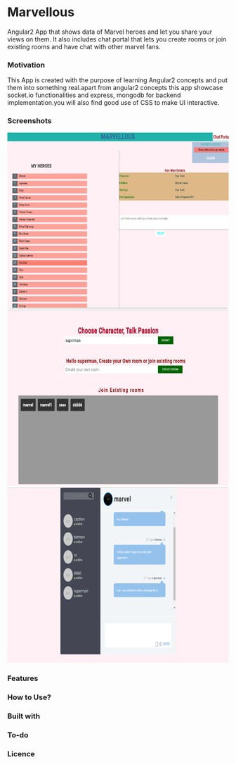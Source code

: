 # Marvellous
Angular2 App that shows data of Marvel heroes and let you share your views on them. It also includes chat portal that lets you create rooms or join existing rooms and have chat with other marvel fans.

### Motivation
This App is created with the purpose of learning Angular2 concepts and put them into something real.apart from angular2 concepts this app showcase socket.io functionalities and express, mongodb for backend implementation.you will also find good use of CSS to make UI interactive.
### Screenshots
<img src="/screenshots/marvellous_home.jpg" alt="Marvellous home page" width="100%" height="400px" /><img src="/screenshots/marvellous_chat_portal.jpg" alt="Marvellous chat portal" width="100%" height="400px" /><img src="/screenshots/marvellous_chat_room.jpg" alt="Marvellous chat room" width="100%" height="400px" />



### Features
### How to Use?
### Built with
### To-do
### Licence
